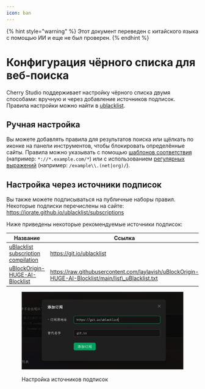 ```yaml
---
icon: ban
---
```


{% hint style="warning" %}
Этот документ переведен с китайского языка с помощью ИИ и еще не был проверен.
{% endhint %}

# Конфигурация чёрного списка для веб-поиска

Cherry Studio поддерживает настройку чёрного списка двумя способами: вручную и через добавление источников подписок. Правила настройки можно найти в [ublacklist](https://github.com/iorate/ublacklist).

## Ручная настройка

Вы можете добавлять правила для результатов поиска или щёлкать по иконке на панели инструментов, чтобы блокировать определённые сайты. Правила можно указывать с помощью [шаблонов соответствия](https://developer.mozilla.org/zh-CN/docs/mozilla/add-ons/webextensions/match_patterns) (например: `*://*.example.com/*`) или с использованием [регулярных выражений](https://developer.mozilla.org/zh-CN/docs/web/javascript/guide/regular_expressions) (например: `/example\\.(net|org)/`).

## Настройка через источники подписок

Вы также можете подписываться на публичные наборы правил. Некоторые подписки перечислены на сайте:\
https://iorate.github.io/ublacklist/subscriptions

Ниже приведены некоторые рекомендуемые источники подписок:

| Название                                                                                                    | Ссылка                                                                                                   | Тип        |
| ----------------------------------------------------------------------------------------------------------- | -------------------------------------------------------------------------------------------------------- | ---------- |
| [uBlacklist subscription compilation](https://github.com/eallion/uBlacklist-subscription-compilation)       | https://git.io/ublacklist                                                                                | Китайский  |
| [uBlockOrigin-HUGE-AI-Blocklist](https://github.com/laylavish/uBlockOrigin-HUGE-AI-Blocklist)               | https://raw.githubusercontent.com/laylavish/uBlockOrigin-HUGE-AI-Blocklist/main/list\_uBlacklist.txt     | Генерируемый ИИ |

<figure><img src="../.gitbook/assets/blacklist1.jpg" alt=""><figcaption><p>Настройка источников подписок</p></figcaption></figure>